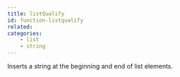 ```yaml
---
title: listQualify
id: function-listqualify
related:
categories:
    - list
    - string
---
```


Inserts a string at the beginning and end of list elements.